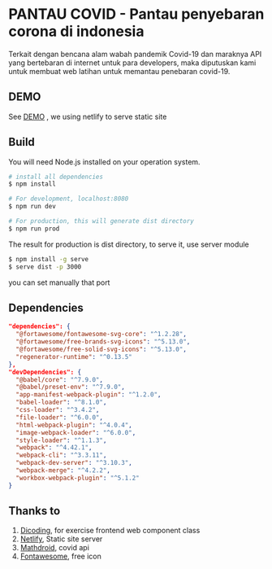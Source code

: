 # PANTAU COVID - Pantau penyebaran corona di indonesia

Terkait dengan bencana alam wabah pandemik Covid-19 dan maraknya API yang bertebaran di internet untuk para developers, maka diputuskan kami untuk membuat web latihan untuk memantau penebaran covid-19.

## DEMO
See [DEMO](https://pantaucovid.netlify.com) , we using netlify to serve static site

## Build
You will need Node.js installed on your operation system.

~~~ sh
# install all dependencies
$ npm install

# For development, localhost:8080
$ npm run dev

# For production, this will generate dist directory
$ npm run prod
~~~

The result for production is dist directory, to serve it, use server module
~~~ sh
$ npm install -g serve
$ serve dist -p 3000
~~~

you can set manually that port

## Dependencies
``` json
"dependencies": {
  "@fortawesome/fontawesome-svg-core": "^1.2.28",
  "@fortawesome/free-brands-svg-icons": "^5.13.0",
  "@fortawesome/free-solid-svg-icons": "^5.13.0",
  "regenerator-runtime": "^0.13.5"
},
"devDependencies": {
  "@babel/core": "^7.9.0",
  "@babel/preset-env": "^7.9.0",
  "app-manifest-webpack-plugin": "^1.2.0",
  "babel-loader": "^8.1.0",
  "css-loader": "^3.4.2",
  "file-loader": "^6.0.0",
  "html-webpack-plugin": "^4.0.4",
  "image-webpack-loader": "^6.0.0",
  "style-loader": "^1.1.3",
  "webpack": "^4.42.1",
  "webpack-cli": "^3.3.11",
  "webpack-dev-server": "^3.10.3",
  "webpack-merge": "^4.2.2",
  "workbox-webpack-plugin": "^5.1.2"
}
```

## Thanks to
1. [Dicoding](https://dicoding.com), for exercise frontend web component class
2. [Netlify](https://netlify.com), Static site server
3. [Mathdroid](https://covid19.mathdro.id), covid api
4. [Fontawesome](https://fontawesome.com), free icon
